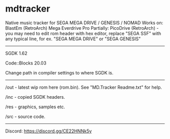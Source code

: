 # mdtracker
 Native music tracker for SEGA MEGA DRIVE / GENESIS / NOMAD
 Works on:
	BlastEm (RetroArch)
	Mega Everdrive Pro
 Partially:
	PicoDrive (RetroArch) - you may need to edit rom header with hex editor, replace "SEGA SSF" with any typical line, for ex. "SEGA MEGA DRIVE" or "SEGA GENESIS"
	
---

SGDK 1.62

Code::Blocks 20.03

Change path in compiler settings to where SGDK is.

---

/out - latest wip rom here (rom.bin). See "MD.Tracker Readme.txt" for help.

/inc - copied SGDK headers.

/res - graphics, samples etc.

/src - source code.

---

Discord: https://discord.gg/CE22HNNk5y
